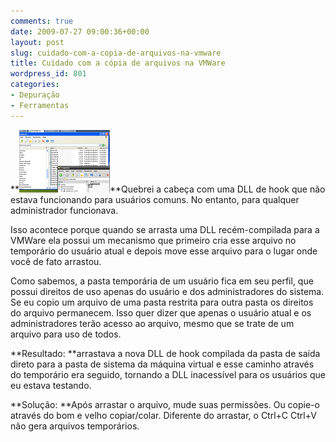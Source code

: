 ```yaml
---
comments: true
date: 2009-07-27 09:00:36+00:00
layout: post
slug: cuidado-com-a-copia-de-arquivos-na-vmware
title: Cuidado com a cópia de arquivos na VMWare
wordpress_id: 801
categories:
- Depuração
- Ferramentas
---
```


**[![drag-and-drop-vmware.png](/images/drag-and-drop-vmware.png)](http://caloni.com.br/blog/wp-content/uploads/drag-and-drop-vmware.htm)**Quebrei a cabeça com uma DLL de hook que não estava funcionando para usuários comuns. No entanto, para qualquer administrador funcionava.

Isso acontece porque quando se arrasta uma DLL recém-compilada para a VMWare ela possui um mecanismo que primeiro cria esse arquivo no temporário do usuário atual e depois move esse arquivo para o lugar onde você de fato arrastou.

Como sabemos, a pasta temporária de um usuário fica em seu perfil, que possui direitos de uso apenas do usuário e dos administradores do sistema. Se eu copio um arquivo de uma pasta restrita para outra pasta os direitos do arquivo permanecem. Isso quer dizer que apenas o usuário atual e os administradores terão acesso ao arquivo, mesmo que se trate de um arquivo para uso de todos.

**Resultado: **arrastava a nova DLL de hook compilada da pasta de saída direto para a pasta de sistema da máquina virtual e esse caminho através do temporário era seguido, tornando a DLL inacessível para os usuários que eu estava testando.

**Solução: **Após arrastar o arquivo, mude suas permissões. Ou copie-o através do bom e velho copiar/colar. Diferente do arrastar, o Ctrl+C Ctrl+V não gera arquivos temporários.


